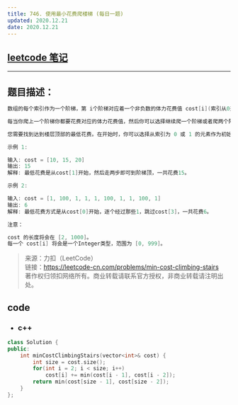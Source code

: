 ```yaml
---
title: 746. 使用最小花费爬楼梯 (每日一题)
updated: 2020.12.21
date: 2020.12.21
---
```


## [leetcode 笔记](https://lzyprime.github.io/leetcode/leetcode)

---

## 题目描述：

```c++
数组的每个索引作为一个阶梯，第 i个阶梯对应着一个非负数的体力花费值 cost[i](索引从0开始)。

每当你爬上一个阶梯你都要花费对应的体力花费值，然后你可以选择继续爬一个阶梯或者爬两个阶梯。

您需要找到达到楼层顶部的最低花费。在开始时，你可以选择从索引为 0 或 1 的元素作为初始阶梯。

示例 1:

输入: cost = [10, 15, 20]
输出: 15
解释: 最低花费是从cost[1]开始，然后走两步即可到阶梯顶，一共花费15。

示例 2:

输入: cost = [1, 100, 1, 1, 1, 100, 1, 1, 100, 1]
输出: 6
解释: 最低花费方式是从cost[0]开始，逐个经过那些1，跳过cost[3]，一共花费6。

注意：

cost 的长度将会在 [2, 1000]。
每一个 cost[i] 将会是一个Integer类型，范围为 [0, 999]。
```

> 来源：力扣（LeetCode）  
> 链接：https://leetcode-cn.com/problems/min-cost-climbing-stairs  
> 著作权归领扣网络所有。商业转载请联系官方授权，非商业转载请注明出处。

## code

- ### c++

```c++
class Solution {
public:
    int minCostClimbingStairs(vector<int>& cost) {
        int size = cost.size();
        for(int i = 2; i < size; i++)
            cost[i] += min(cost[i - 1], cost[i - 2]);
        return min(cost[size - 1], cost[size - 2]);
    }
};
```